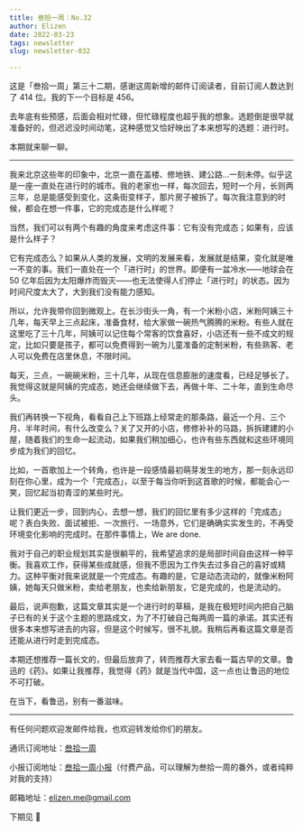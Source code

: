 ```yaml
---
title: 叁拾一周：No.32
author: Elizen
date: 2022-03-23
tags: newsletter
slug: newsletter-032

---
```

这是「叁拾一周」第三十二期，感谢这周新增的邮件订阅读者，目前订阅人数达到了 414 位。我的下一个目标是 456。

去年底有些预感，后面会相对忙碌，但忙碌程度也超乎我的想象。选题倒是很早就准备好的，但迟迟没时间动笔，这种感觉又恰好映出了本来想写的选题：进行时。

本期就来聊一聊。

----
我来北京这些年的印象中，北京一直在盖楼、修地铁、建公路...一刻未停。似乎这是一座一直处在进行时的城市。我的老家也一样，每次回去，短时一个月，长则两三年，总是能感受到变化，这条街变样子，那片房子被拆了。每次我注意到的时候，都会在想一件事，它的完成态是什么样呢？

当然，我们可以有两个有趣的角度来考虑这件事：它有没有完成态；如果有，应该是什么样子？

它有完成态么？如果从人类的发展，文明的发展来看，发展就是结果，变化就是唯一不变的事。我们一直处在一个「进行时」的世界。即便有一盆冷水——地球会在 50 亿年后因为太阳爆炸而毁灭——也无法使得人们停止「进行时」的状态。因为时间尺度太大了，大到我们没有能力感知。

所以，允许我带你回到微观上。在长沙街头一角，有一个米粉小店，米粉阿姨三十几年，每天早上三点起床，准备食材，给大家做一碗热气腾腾的米粉。有些人就在这里吃了三十几年，阿姨可以记住每个常客的饮食喜好，小店还有一些不成文的规定，比如只要是孩子，都可以免费得到一碗为儿童准备的定制米粉，有些熟客、老人可以免费在店里休息，不限时间。

每天，三点，一碗碗米粉，三十几年，从现在信息膨胀的速度看，已经足够长了。我觉得这就是阿姨的完成态，她还会继续做下去，再做十年、二十年，直到生命尽头。

我们再转换一下视角，看看自己上下班路上经常走的那条路，最近一个月、三个月、半年时间，有什么改变么？关了又开的小店，修修补补的马路，拆拆建建的小屋，随着我们的生命一起流动，如果我们稍加细心，也许有些东西就和这些环境同步成为我们的回忆。

比如，一首歌加上一个转角，也许是一段感情最初萌芽发生的地方，那一刻永远印刻在你心里，成为一个「完成态」，以至于每当你听到这首歌的时候，都能会心一笑，回忆起当初青涩的某些时光。

让我们更近一步，回到内心，去想一想，我们的回忆里有多少这样的「完成态」呢？表白失败、面试被拒、一次旅行、一场意外，它们是确确实实发生的，不再受环境变化影响的完成时。在那件事情上，We are done.

我对于自己的职业规划其实是很躺平的，我希望追求的是局部时间自由这样一种平衡。我喜欢工作，获得某些成就感，但我不愿因为工作失去过多自己的喜好或精力。这种平衡对我来说就是一个完成态。有趣的是，它是动态流动的，就像米粉阿姨，她每天只做米粉，卖给老朋友，也卖给新朋友，它是完成的，也是流动的。

最后，说声抱歉，这篇文章其实是一个进行时的草稿，是我在极短时间内把自己脑子已有的关于这个主题的思路成文，为了不打破自己每两周一篇的承诺。其实还有很多本来想写进去的内容，但是这个时候写，很不礼貌。我稍后再看这篇文章是否还能从进行时走到完成态。

本期还想推荐一篇长文的，但最后放弃了，转而推荐大家去看一篇古早的文章。鲁迅的《药》。如果让我推荐，我觉得《药》就是当代中国，这一点也让鲁迅的地位不可打破。

在当下，看鲁迅，别有一番滋味。

----

有任何问题欢迎发邮件给我，也欢迎转发给你们的朋友。

通讯订阅地址：[叁拾一周](https://elizen.zhubai.love/) 

小报订阅地址：[叁拾一周小报](https://xiaobot.net/p/elizenread)（付费产品，可以理解为叁拾一周的番外，或者纯粹对我的支持）

邮箱地址：[elizen.me@gmail.com](mailto:elizen.me@gmail.com)

下期见 👋